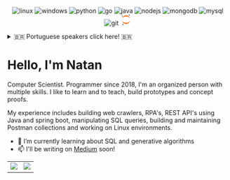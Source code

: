 <p align="center">
  <img src="https://user-images.githubusercontent.com/59575502/127427976-be2bc801-ad71-4480-bda4-a6f64926cb7b.png" alt="linux" width="25" height="25" />
  <img src="https://user-images.githubusercontent.com/59575502/127427981-bfaa39a1-bce1-4f63-85c4-f61f14f39f46.png" alt="windows" width="25" height="25" />
  <img src="https://user-images.githubusercontent.com/59575502/127426759-a687aa90-d647-46c9-86f7-c8e948f8095e.png" alt="python" width="25" height="25" />
  <img src="https://user-images.githubusercontent.com/59575502/127426152-a3fa615d-646a-41ad-b40d-668f7317b1d0.png" alt="go" width="25" height="25" />
  <img src="https://user-images.githubusercontent.com/59575502/127428627-06e9cfab-80ba-45a2-8891-96121397ec9c.png" alt="java" width="25" height="25" />
  <img src="https://user-images.githubusercontent.com/59575502/127428631-5ab21a62-ac89-4919-9408-724df88ab245.png" alt="nodejs" width="25" height="25" />
  <img src="https://user-images.githubusercontent.com/59575502/127426153-6f6d6c91-9778-43d9-a1df-95df61f23438.png" alt="mongodb" width="25" height="25" />
  <img src="https://user-images.githubusercontent.com/59575502/127428630-7563c6a0-4ce4-4b21-9473-b7c2b149f3c4.png" alt="mysql" width="25" height="25" />
  <img src="https://user-images.githubusercontent.com/59575502/127427975-18b027b4-dc7f-4616-b9b4-42019b54e8db.png" alt="git" width="25" height="25" />
  <img alt="Jupyter" height="25" width="25" src = "https://github.com/devicons/devicon/blob/master/icons/jupyter/jupyter-original.svg">
</p>

<details>
    <summary>🇧🇷 Portuguese speakers click here! 🇧🇷</summary>

# Ola! Meu nome é Natan

Cientista da Computação. Programador desde 2018, sou organizado e tenho conhecimentos variados. Gosto de aprender e ensinar, construir protótipos e provas de conceito.

Minha experiência inclui projetos envolvendo o desenvolvimento de web crawlers, RPA’s (Robotic Process Automation) com Selenium, API’s REST com Java e Spring Boot, manipulação de SQL, construção de coleções no Postman e trabalhar em ambientes Linux.

- 🌱 Atualmente estou melhorando meu SQL e aprendendo sobre modelos generativos
- 📫 Em breve estarei escrevendo na [Medium](https://medium.com/@natanduartedev)
</details>

# Hello, I'm Natan

Computer Scientist. Programmer since 2018, I'm an organized person with multiple skills. I like to learn and to teach, build prototypes and concept proofs.

My experience includes building web crawlers, RPA's, REST API's using Java and spring boot, manipulating SQL queries, building and maintaining Postman collections and working on Linux environments.

- 🌱 I’m currently learning about SQL and generative algorithms
- 📫 I'll be writing on [Medium](https://medium.com/@natanduartedev) soon!

<div>
  <table style="margin: 0 auto;" align="center">
    <tr>
      <td>
        <img height="170px" src="https://github-readme-streak-stats.herokuapp.com/?user=NatanDuarte&theme=dark&hide_border=false"/>
      </td>
      <td>
        <img height="170px" src="https://github-readme-stats.vercel.app/api/top-langs/?username=NatanDuarte&theme=dark&hide_border=false&include_all_commits=true&count_private=false&layout=compact"/>
      </td>
    </tr>
  </table>
</div>
